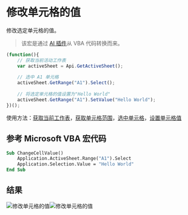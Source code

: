 # 修改单元格的值

修改选定单元格的值。

> 该宏是通过 [AI 插件](/docs/plugin-and-macros/macros/converting-vba-macros.md#automatic-conversion-using-ai-plugin)从  VBA 代码转换而来。

<!-- 此代码片段以截图展示。 -->

<!-- eslint-skip -->

``` ts
(function(){
    // 获取当前活动工作表
    var activeSheet = Api.GetActiveSheet();
    
    // 选中 A1 单元格
    activeSheet.GetRange("A1").Select();
    
    // 将选定单元格的值设置为"Hello World"
    activeSheet.GetRange("A1").SetValue("Hello World");
})();
```

使用方法：[获取当前工作表](/docs/office-api/usage-api/spreadsheet-api/Api/Methods/GetActiveSheet.md)，[获取单元格范围](/docs/office-api/usage-api/spreadsheet-api/ApiWorksheet/Methods/GetRange.md)，[选中单元格](/docs/office-api/usage-api/spreadsheet-api/ApiRange/Methods/Select.md)，[设置单元格值](/docs/office-api/usage-api/spreadsheet-api/ApiRange/Methods/SetValue.md)

## 参考 Microsoft VBA 宏代码

``` vb
Sub ChangeCellValue()
    Application.ActiveSheet.Range("A1").Select
    Application.Selection.Value = "Hello World"
End Sub
```

## 结果

![修改单元格的值](/assets/images/plugins/change-cell-value.png#gh-light-mode-only)![修改单元格的值](/assets/images/plugins/change-cell-value.dark.png#gh-dark-mode-only)
